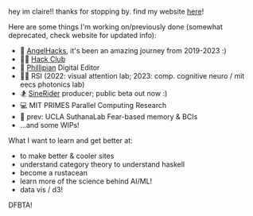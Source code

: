 hey im claire!! thanks for stopping by. find my website [here](https://clairebookworm.com)!


Here are some things I'm working on/previously done (somewhat deprecated, check website for updated info):

- 👼 [AngelHacks](https://angelhacks.org), it's been an amazing journey from 2019-2023 :)
- 👩‍💻 [Hack Club](https://hackclub.com) 
- 📰 [Phillipian](https://phillipian.net) Digital Editor 
- 🧑‍🔬 RSI (2022: visual attention lab; 2023: comp. cognitive neuro / mit eecs photonics lab)
- 🏂 [SineRider](https://sinerider.com) producer; public beta out now :) 
- 💻 MIT PRIMES Parallel Computing Research
- 🧠 prev: UCLA SuthanaLab Fear-based memory & BCIs
- ...and some WIPs!

What I want to learn and get better at:

- to make better & cooler sites
- understand category theory to understand haskell
- become a rustacean
- learn more of the science behind AI/ML!
- data vis / d3! 

DFBTA! 
